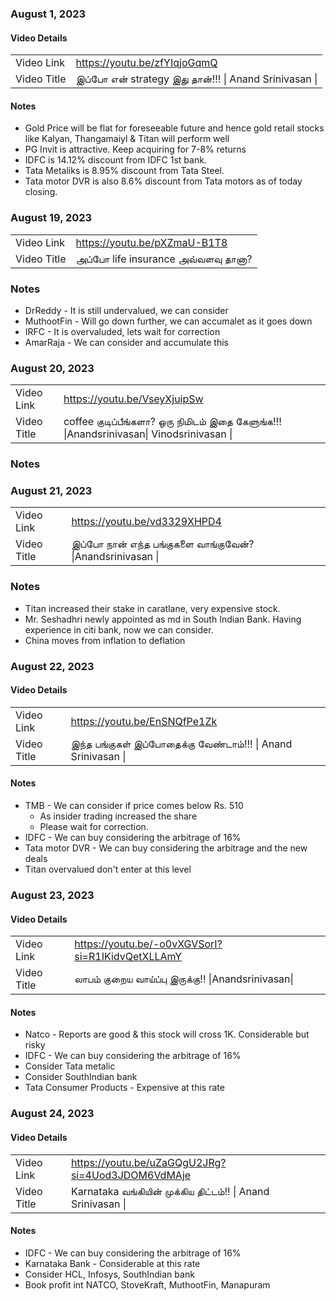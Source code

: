 ### August 1, 2023

#### Video Details
| | |
|---|---|
| Video Link | https://youtu.be/zfYIqjoGqmQ
| Video Title | இப்போ என் strategy இது தான்!!! \| Anand Srinivasan \| 

#### Notes

- Gold Price will be flat for foreseeable future and hence gold retail stocks like Kalyan, Thangamaiyl & Titan will perform well
- PG Invit is attractive. Keep acquiring for 7-8% returns
- IDFC is 14.12% discount from IDFC 1st bank.
- Tata Metaliks is 8.95% discount from Tata Steel.
- Tata motor DVR is also 8.6% discount from Tata motors as of today closing.


### August 19, 2023

| | |
|---|---|
| Video Link | https://youtu.be/pXZmaU-B1T8
| Video Title |  அப்போ life insurance அவ்வளவு தானா? |Anandsrinivasan| 

### Notes
- DrReddy - It is still undervalued, we can consider 
- MuthootFin - Will go down further, we can accumalet as it goes down
- IRFC - It is overvaluded, lets wait for correction
- AmarRaja - We can consider and accumulate this

### August 20, 2023

| | |
|---|---|
| Video Link | https://youtu.be/VseyXjuipSw
| Video Title | coffee குடிப்பீங்களா? ஒரு நிமிடம் இதை கேளுங்க!!! \|Anandsrinivasan\| Vinodsrinivasan \| 

### Notes


### August 21, 2023

| | |
|---|---|
| Video Link | https://youtu.be/vd3329XHPD4
| Video Title |  இப்போ நான் எந்த பங்குகளை வாங்குவேன்? \|Anandsrinivasan \|  

### Notes

- Titan increased their stake in caratlane, very expensive stock.
- Mr. Seshadhri newly appointed as md in South Indian Bank. Having experience in citi bank, now we can consider.
- China moves from inflation to deflation


### August 22, 2023

#### Video Details
| | |
|---|---|
| Video Link | https://youtu.be/EnSNQfPe1Zk
| Video Title |  இந்த பங்குகள் இப்போதைக்கு வேண்டாம்!!! \| Anand Srinivasan \| 

#### Notes

- TMB - We can consider if price comes below Rs. 510
  - As insider trading increased the share
  - Please wait for  correction.
- IDFC - We can buy considering the arbitrage of 16%
- Tata motor DVR - We can buy considering the arbitrage and the new deals
- Titan overvalued don't enter at this level 

### August 23, 2023

#### Video Details
| | |
|---|---|
| Video Link | https://youtu.be/-o0vXGVSorI?si=R1IKidvQetXLLAmY
| Video Title | லாபம் குறைய வாய்ப்பு இருக்கு!! \|Anandsrinivasan\| 

#### Notes

- Natco - Reports are good & this stock will cross 1K. Considerable but risky
- IDFC - We can buy considering the arbitrage of 16%
- Consider Tata metalic 
- Consider SouthIndian bank
- Tata Consumer Products - Expensive at this rate

### August 24, 2023

#### Video Details
| | |
|---|---|
| Video Link | https://youtu.be/uZaGQgU2JRg?si=4Uod3JDOM6VdMAje
| Video Title |  Karnataka வங்கியின் முக்கிய திட்டம்!! \| Anand Srinivasan \| 

#### Notes

- IDFC - We can buy considering the arbitrage of 16%
- Karnataka Bank - Considerable at this rate
- Consider HCL, Infosys, SouthIndian bank
- Book profit int NATCO, StoveKraft, MuthootFin, Manapuram